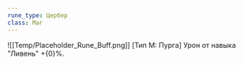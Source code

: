 ```yaml
---
rune_type: Цербер
class: Маг
---
```

![[Temp/Placeholder_Rune_Buff.png]]
[Тип М: Пурга] Урон от навыка "Ливень" +{0}%.
